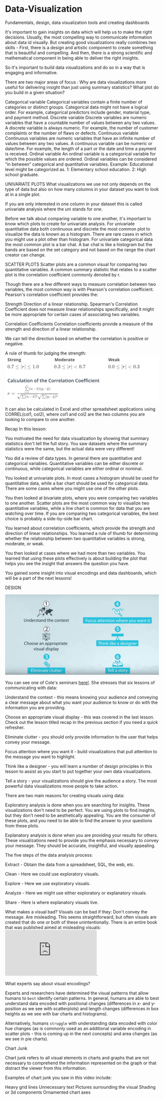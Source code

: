 # Data-Visualization
Fundamentals, design, data visualization tools and creating dashboards


It's important to gain insights on data which will help us to make the right decisions.
Usually, the most compelling way to communicate information about data id visually. But creating good visualizations really combines two skills -
First, there is a design and artistic component to create something that is beautiful and compelling.
And then, there is a strong scientific and mathematical component in being able to deliver the right insights.

So it's important to build data visualizations and do so in a way that is engaging and informative.

There are two major areas of focus :
Why are data visualizations more useful for delivering insight than just using summary statistics?
What plot do you build in a given situation?



Categorical variable
Categorical variables contain a finite number of categories or distinct groups. Categorical data might not have a logical order. For example, categorical predictors include gender, material type, and payment method.
Discrete variable
Discrete variables are numeric variables that have a countable number of values between any two values. A discrete variable is always numeric. For example, the number of customer complaints or the number of flaws or defects.
Continuous variable
Continuous variables are numeric variables that have an infinite number of values between any two values. A continuous variable can be numeric or date/time. For example, the length of a part or the date and time a payment is received.
Ordinal variable
An ordinal variable is a categorical variable for which the possible values are ordered. Ordinal variables can be considered “in between” categorical and quantitative variables. Example: Educational level might be categorized as. 1: Elementary school education. 2: High school graduate.


UNIVARIATE PLOTS
What visualizations we use not only depends on the type of data but also on how many columns in your dataset you want to look at in a single plot.

If you are only interested in one column in your dataset this is called univariate analysis where the uni stands for one. 

Before we talk about comparing variable to one another, it's important to know which plots to create for univariate analysis. For univariate quantitative data both continuous and discrete the most common plot to visualize the data is known as a histogram. There are rare cases in which you might use a plot other than histogram. For univariate categorical data the most common plot is a bar chat. A bar chat is like a histogram but the bands are based on the set category and not based on the range the chart creator can change.

SCATTER PLOTS
Scatter plots are a common visual for comparing two quantitative variables. A common summary statistic that relates to a scatter plot is the correlation coefficient commonly denoted by r.

Though there are a few different ways to measure correlation between two variables, the most common way is with Pearson's correlation coefficient. Pearson's correlation coefficient provides the:

Strength
Direction
of a linear relationship. Spearman's Correlation Coefficient does not measure linear relationships specifically, and it might be more appropriate for certain cases of associating two variables.

Correlation Coefficients
Correlation coefficients provide a measure of the strength and direction of a linear relationship.

We can tell the direction based on whether the correlation is positive or negative.

A rule of thumb for judging the strength:
![alt text](https://github.com/venkyg88/Data-Visualization/blob/master/cf-formula.png)


It can also be calculated in Excel and other spreadsheet applications using CORREL(col1, col2), where col1 and col2 are the two columns you are looking to compare to one another.

Recap
In this lesson:

You motivated the need for data visualization by showing that summary statistics don't tell the full story. You saw datasets where the summary statistics were the same, but the actual data were very different!


You did a review of data types. In general there are quantitative and categorical variables. Quantitative variables can be either discrete or continuous, while categorical variables are either ordinal or nominal. 


You looked at univariate plots. In most cases a histogram should be used for quantitative data, while a bar chart should be used for categorical data. There are some cases where you might use one of the other plots.


You then looked at bivariate plots, where you were comparing two variables to one another. Scatter plots are the most common way to visualize two quantitative variables, while a line chart is common for data that you are watching over time. If you are comparing two categorical variables, the best choice is probably a side-by-side bar chart.


You learned about correlation coefficients, which provide the strength and direction of linear relationships. You learned a rule of thumb for determining whether the relationship between two quantitative variables is strong, moderate, or weak.


You then looked at cases where we had more than two variables. You learned that using these plots effectively is about building the plot that helps you see the insight that answers the question you have.


You gained some insight into visual encodings and data dashboards, which will be a part of the next lessons!


DESIGN

![alt text](https://github.com/venkyg88/Data-Visualization/blob/master/design.png)

You can see one of Cole's seminars [here!](https://www.youtube.com/watch?v=8EMW7io4rSI). She stresses that six lessons of communicating with data:

Understand the context - this means knowing your audience and conveying a clear message about what you want your audience to know or do with the information you are providing.

Choose an appropriate visual display - this was covered in the last lesson. Check out the lesson titled recap in the previous section if you need a quick refresher. 

Eliminate clutter - you should only provide information to the user that helps convey your message.

Focus attention where you want it - build visualizations that pull attention to the message you want to highlight. 

Think like a designer - you will learn a number of design principles in this lesson to assist as you start to put together your own data visualizations.

Tell a story - your visualizations should give the audience a story. The most powerful data visualizations move people to take action.


There are two main reasons for creating visuals using data:

Exploratory analysis is done when you are searching for insights. These visualizations don't need to be perfect. You are using plots to find insights, but they don't need to be aesthetically appealing. You are the consumer of these plots, and you need to be able to find the answer to your questions from these plots.


Explanatory analysis is done when you are providing your results for others. These visualizations need to provide you the emphasis necessary to convey your message. They should be accurate, insightful, and visually appealing.

The five steps of the data analysis process:

Extract - Obtain the data from a spreadsheet, SQL, the web, etc.

Clean - Here we could use exploratory visuals.

Explore - Here we use exploratory visuals.

Analyze - Here we might use either exploratory or explanatory visuals.

Share - Here is where explanatory visuals live.

What makes a visual bad?
Visuals can be bad if they:
Don't convey the message.
Are misleading.
This seems straightforward, but often visuals are created that do one or both of these unintentionally. There is an entire book that was published aimed at misleading visuals: ![How to Lie with Statistics](http://faculty.neu.edu.cn/cc/zhangyf/papers/How-to-Lie-with-Statistics.pdf).

What experts say about visual encodings?

Experts and researchers have determined the visual patterns that allow humans to `best` identify certain patterns. In general, humans are able to best understand data encoded with positional changes (differences in x- and y- position as we see with scatterplots) and length changes (differences in box heights as we see with bar charts and histograms).

Alternatively, humans `struggle` with understanding data encoded with color hue changes (as is commonly used as an additional variable encoding in scatter plots - this is coming up in the next concepts) and area changes (as we see in pie charts).

Chart Junk

Chart junk refers to all visual elements in charts and graphs that are not necessary to comprehend the information represented on the graph or that distract the viewer from this information.

Examples of chart junk you saw in this video include:

Heavy grid lines
Unnecessary text
Pictures surrounding the visual
Shading or 3d components
Ornamented chart axes
